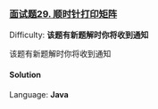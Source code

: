 ### [面试题29\. 顺时针打印矩阵](https://leetcode-cn.com/problems/shun-shi-zhen-da-yin-ju-zhen-lcof/)

Difficulty: **该题有新题解时你将收到通知**

该题有新题解时你将收到通知

#### Solution

Language: **Java**

```java
​
```